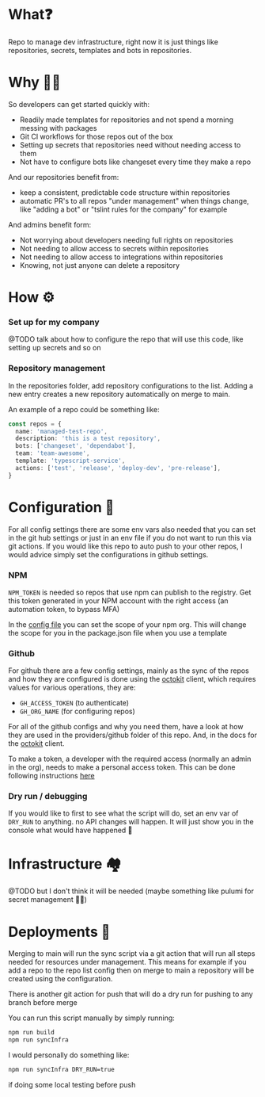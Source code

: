 # What❓

Repo to manage dev infrastructure, right now it is just things like repositories, secrets, templates and bots in repositories.

# Why 🤷‍♂️

So developers can get started quickly with:

- Readily made templates for repositories and not spend a morning messing with packages
- Git CI workflows for those repos out of the box
- Setting up secrets that repositories need without needing access to them
- Not have to configure bots like changeset every time they make a repo

And our repositories benefit from:

- keep a consistent, predictable code structure within repositories
- automatic PR's to all repos "under management" when things change, like "adding a bot" or "tslint rules for the company" for example

And admins benefit form:

- Not worrying about developers needing full rights on repositories
- Not needing to allow access to secrets within repositories
- Not needing to allow access to integrations within repositories
- Knowing, not just anyone can delete a repository

# How ⚙️

### Set up for my company

@TODO talk about how to configure the repo that will use this code, like setting up secrets and so on

### Repository management

In the repositories folder, add repository configurations to the list. Adding a new entry creates a new repository automatically on merge to main.

An example of a repo could be something like:

```typescript
const repos = {
  name: 'managed-test-repo',
  description: 'this is a test repository',
  bots: ['changeset', 'dependabot'],
  team: 'team-awesome',
  template: 'typescript-service',
  actions: ['test', 'release', 'deploy-dev', 'pre-release'],
}
```

# Configuration 🔧

For all config settings there are some env vars also needed that you can set in the git hub settings or just in an env file if you do not want to run this via git actions. If you would like this repo to auto push to your other repos, I would advice simply set the configurations in github settings.

### NPM

`NPM_TOKEN` is needed so repos that use npm can publish to the registry. Get this token generated in your NPM account with the right access (an automation token, to bypass MFA)

In the [config file](/src/config/index.ts) you can set the scope of your npm org. This will change the scope for you in the package.json file when you use a template

### Github

For github there are a few config settings, mainly as the sync of the repos and how they are configured is done using the [octokit](https://github.com/octokit/octokit.js) client, which requires values for various operations, they are:

- `GH_ACCESS_TOKEN` (to authenticate)
- `GH_ORG_NAME` (for configuring repos)

For all of the github configs and why you need them, have a look at how they are used in the providers/github folder of this repo. And, in the docs for the [octokit](https://github.com/octokit/octokit.js) client.

To make a token, a developer with the required access (normally an admin in the org), needs to make a personal access token. This can be done following instructions [here](https://docs.github.com/en/enterprise-server@3.4/authentication/keeping-your-account-and-data-secure/creating-a-personal-access-token)

### Dry run / debugging

If you would like to first to see what the script will do, set an env var of `DRY_RUN` to anything. no API changes will happen. It will just show you in the console what would have happened 🎉

# Infrastructure 🏘

@TODO but I don't think it will be needed (maybe something like pulumi for secret management 🤷‍♂️)

# Deployments 🚀

Merging to main will run the sync script via a git action that will run all steps needed for resources under management. This means for example if you add a repo to the repo list config then on merge to main a repository will be created using the configuration.

There is another git action for push that will do a dry run for pushing to any branch before merge

You can run this script manually by simply running:

```bash
npm run build
npm run syncInfra
```

I would personally do something like:

```bash
npm run syncInfra DRY_RUN=true
```

if doing some local testing before push
